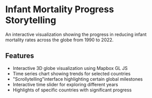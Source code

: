 # Infant Mortality Progress Storytelling

An interactive visualization showing the progress in reducing infant mortality rates across the globe from 1990 to 2022.

## Features

- Interactive 3D globe visualization using Mapbox GL JS
- Time series chart showing trends for selected countries
- "Scrollytelling"interface highlighting certain global milestones
- Interactive time slider for exploring different years
- Highlights of specific countries with significant progress